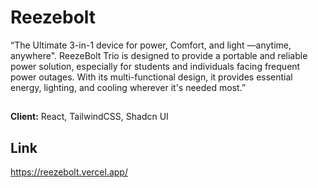 
# Reezebolt

“The Ultimate 3-in-1 device for power, Comfort, and light —anytime, anywhere". ReezeBolt Trio is designed to provide a portable and reliable power solution, especially for students and individuals facing frequent power outages. With its multi-functional design, it provides essential energy, lighting, and cooling wherever it's needed most.”


##

**Client:** React, TailwindCSS, Shadcn UI


## Link

https://reezebolt.vercel.app/

